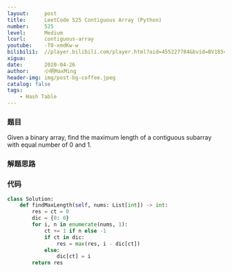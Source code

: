 ```yaml
---
layout:     post
title:      LeetCode 525 Contiguous Array (Python)
number:     525
level:      Medium
lcurl:      contiguous-array
youtube:    -T0-xmdKw-w
bilibili1:  //player.bilibili.com/player.html?aid=455227784&bvid=BV185411t7tu&cid=177808591&page=1
xigua:      
date:       2020-04-26
author:     小明MaxMing
header-img: img/post-bg-coffee.jpeg
catalog: false
tags:
    - Hash Table
---
```


### 题目

Given a binary array, find the maximum length of a contiguous subarray with equal number of 0 and 1.

### 解题思路



### 代码
```python
class Solution:
    def findMaxLength(self, nums: List[int]) -> int:
        res = ct = 0
        dic = {0: 0}
        for i, n in enumerate(nums, 1):
            ct += 1 if n else -1
            if ct in dic:
                res = max(res, i - dic[ct])
            else:
                dic[ct] = i
        return res
```